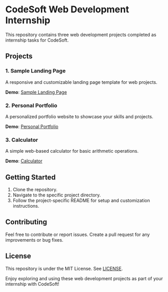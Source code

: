 # CodeSoft Web Development Internship

This repository contains three web development projects completed as internship tasks for CodeSoft.

## Projects

### 1. Sample Landing Page

A responsive and customizable landing page template for web projects.

**Demo**: [Sample Landing Page](https://landingpage-gym-nk.vercel.app/)

### 2. Personal Portfolio

A personalized portfolio website to showcase your skills and projects.

**Demo**: [Personal Portfolio](https://your-portfolio-url.com)

### 3. Calculator

A simple web-based calculator for basic arithmetic operations.

**Demo**: [Calculator](https://your-calculator-url.com)

## Getting Started

1. Clone the repository.
2. Navigate to the specific project directory.
3. Follow the project-specific README for setup and customization instructions.

## Contributing

Feel free to contribute or report issues. Create a pull request for any improvements or bug fixes.

## License

This repository is under the MIT License. See [LICENSE](LICENSE).

Enjoy exploring and using these web development projects as part of your internship with CodeSoft!